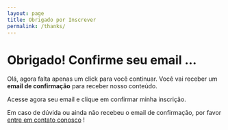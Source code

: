 ```yaml
---
layout: page
title: Obrigado por Inscrever
permalink: /thanks/
---
```


# Obrigado! Confirme seu email ...

Olá, agora falta apenas um click para você continuar. Você vai receber um **email de confirmação**
para receber nosso conteúdo. 

Acesse agora seu email e clique em confirmar minha inscrição.

Em caso de dúvida ou ainda não recebeu o email de confirmação, por favor
[entre em contato conosco](http://curriculumpro.me/contact/) !
